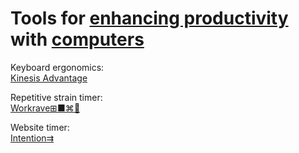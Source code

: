 
# Tools for [enhancing productivity](https://adequate.life/success-4/) with [computers](https://trendless.tech/fast/)

Keyboard ergonomics:  
[Kinesis Advantage](https://kinesis-ergo.com/keyboards/advantage360/)

Repetitive strain timer:  
[Workrave⊞■⌘🐧](http://www.workrave.org/)

Website timer:  
[Intention⇉](https://addons.mozilla.org/en-US/firefox/addon/intention/)
